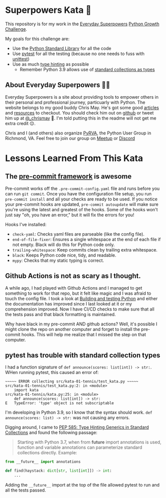 # Superpowers Kata 🥋

This repository is for my work in the [Everyday Superpowers](https://everydaysuperpowers.dev/) [Python Growth Challenge](https://everydaysuperpowers.dev/python-growth-challenge/).

My goals for this challenge are:
* Use the [Python Standard Library](https://docs.python.org/3/library/) for all the code
* Use [pytest](https://docs.pytest.org/) for all the testing (because no one needs to fuss with [unittest](https://docs.python.org/3/library/unittest.html))
* Use as much [type hinting](https://docs.python.org/3/library/typing.html) as possible
  * Remember Python 3.9 allows use of [standard collections as types](https://docs.python.org/3/whatsnew/3.9.html#type-hinting-generics-in-standard-collections)

## About Everyday Superpowers 🦸‍♂️

Everyday Superpowers is a site about providing tools to empower others in their personal and professional journey, particuarly with Python.
The website belongs to my good buddy Chris May.
He's got some good [articles](https://everydaysuperpowers.dev/articles/) and [resources](https://everydaysuperpowers.dev/resources/) to checkout.
You should check him out on [github](https://github.com/Chris-May) or tweet him up at [@_chrismay](https://twitter.com/_chrismay) 👋.
I'm told putting this in the readme will not get me extra credit 😔.

Chris and I (and others) also organize [PyRVA](http://www.pyrva.org/), the Python User Group in Richmond, VA.
Feel free to join our group on [Meetup](https://www.meetup.com/PyRVAUserGroup/) or [Discord](https://discord.gg/fSGW7Jra4T)

# Lessons Learned From This Kata

## The [pre-commit framework](https://pre-commit.com/) is awesome

Pre-commit works off the `.pre-commit-config.yaml` file and runs before you can run `git commit`. Once you have the configuration file setup, you run `pre-commit install` and all your checks are ready to be used. If you notice your pre-commit hooks are updated, `pre-commit autoupdate` will make sure you're using the latest and greatest of the hooks. Some of the hooks won't just say "oh, you have an error," but it will fix the errors for you!

Hooks I've installed:
* `check-yaml`: Checks yaml files are parseable (like the config file).
* `end-of-file-fixer`: Ensures a single whitespace at the end of each file if not empty. Black will do this for Python code only.
* `trailing-whitespace`: Keep commits clean by trailing extra whitespace.
* `black`: Keeps Python code nice, tidy, and readable.
* `mypy`: Checks that my static typing is correct.

## Github Actions is not as scary as I thought.

A while ago, I had played with Github Actions and I managed to get something to work for that repo, but it felt like magic and I was afraid to touch the config file. I took a look at [Building and testing Python](https://docs.github.com/en/actions/guides/building-and-testing-python) and either the documentation has improved since I last looked at it or my comprehension improved. Now I have CI/CD checks to make sure that all the tests pass and that black formatting is maintained.

Why have black in my pre-commit AND github actions? Well, it's possible I might clone the repo on another computer and forget to install the pre-commit hooks. This will help me realize that I missed the step on that computer.

## pytest has trouble with standard collection types

I had a function signature of `def announce(scores: list[int]) -> str:`. WHen running pytest, this caused an error of:

    ~~~~~ ERROR collecting src/kata-01-tennis/test_kata.py ~~~~~
    src/kata-01-tennis/test_kata.py:2: in <module>
        import kata
    src/kata-01-tennis/kata.py:25: in <module>
        def announce(scores: list[int]) -> str:
    E   TypeError: 'type' object is not subscriptable

I'm developing in Python 3.9, so I know that the syntax should work. `def announce(scores: list) -> str:` was not causing any errors.

Digging around, I came to [PEP 585: Type Hinting Generics in Standard Collections](https://www.python.org/dev/peps/pep-0585/) and found the following passage:

> Starting with Python 3.7, when from __future__ import annotations is used, function and variable annotations can parameterize standard collections directly. Example:
```python
from __future__ import annotations

def find(haystack: dict[str, list[int]]) -> int:
    ...
```

Adding the `__future__` import at the top of the file allowed pytest to run and all the tests passed.
